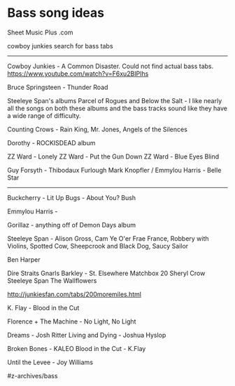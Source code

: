 # Bass song ideas

Sheet Music Plus .com

cowboy junkies search for bass tabs


-----

Cowboy Junkies - A Common Disaster. Could not find actual bass tabs. https://www.youtube.com/watch?v=F6xu2BIPlhs

Bruce Springsteen - Thunder Road

Steeleye Span's albums Parcel of Rogues and Below the Salt - I like nearly all the songs on both these albums and the bass tracks sound like they have a wide range of difficulty. 

Counting Crows - Rain King, Mr. Jones, Angels of the Silences

Dorothy - ROCKISDEAD album 


ZZ Ward - Lonely
ZZ Ward - Put the Gun Down
ZZ Ward - Blue Eyes Blind


Guy Forsyth - Thibodaux Furlough
Mark Knopfler / Emmylou Harris - Belle Star

----

Buckcherry - Lit Up
Bugs - About You?
Bush


Emmylou Harris -

Gorillaz - anything off of Demon Days album

Steeleye Span - Alison Gross, Cam Ye O'er Frae France, Robbery with Violins, Spotted Cow, Sheepcrook and Black Dog, Saucy Sailor


Ben Harper

Dire Straits
Gnarls Barkley - St. Elsewhere
Matchbox 20
Sheryl Crow
Steeleye Span
The Wallflowers

http://junkiesfan.com/tabs/200moremiles.html

K. Flay - Blood in the Cut

Florence + The Machine - No Light, No Light

Dreams - Josh Ritter
Living and Dying - Joshua Hyslop

Broken Bones - KALEO
Blood in the Cut - K.Flay

Until the Levee - Joy Williams

#z-archives/bass